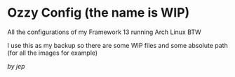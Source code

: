 # Ozzy Config (the name is WIP)
All the configurations of my Framework 13 running Arch Linux BTW

I use this as my backup so there are some WIP files and some absolute path (for all the images for example)

*by jep*
